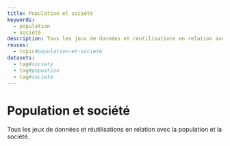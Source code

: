 ```yaml
---
title: Population et société
keywords:
  - population
  - société
description: Tous les jeux de données et réutilisations en relation avec la population et la société.
reuses:
  - topic#population-et-societe
datasets:
  - tag#society
  - tag#popuation
  - tag#societe
---
```

# Population et société

Tous les jeux de données et réutilisations en relation avec la population et la société.
